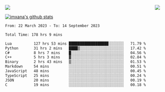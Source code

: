 <p>
  <a href="https://count.getloli.com/"><img src="https://count.getloli.com/get/@xana.readme?theme=moebooru-h"></a>
  <img src="https://weather-icon.journeyad.repl.co/@hangzhou?v=1" align="right">
</p>


<a href="https://github.com/imxana"><img align="center" src="https://github-readme-stats.vercel.app/api?username=imxana&show_icons=true&include_all_commits=true&hide_border=tru&custom_title=imxana%27s%20Github%20Stats" alt="imxana's github stats" /></a> 

<!--START_SECTION:waka-->

```txt
From: 22 March 2023 - To: 14 September 2023

Total Time: 178 hrs 9 mins

Lua          127 hrs 53 mins ██████████████████░░░░░░░   71.79 %
Python       31 hrs 2 mins   ████▒░░░░░░░░░░░░░░░░░░░░   17.42 %
C#           8 hrs 7 mins    █░░░░░░░░░░░░░░░░░░░░░░░░   04.56 %
C++          5 hrs 3 mins    ▓░░░░░░░░░░░░░░░░░░░░░░░░   02.84 %
Binary       2 hrs 43 mins   ▒░░░░░░░░░░░░░░░░░░░░░░░░   01.53 %
Markdown     54 mins         ░░░░░░░░░░░░░░░░░░░░░░░░░   00.51 %
JavaScript   48 mins         ░░░░░░░░░░░░░░░░░░░░░░░░░   00.45 %
TypeScript   25 mins         ░░░░░░░░░░░░░░░░░░░░░░░░░   00.24 %
JSON         20 mins         ░░░░░░░░░░░░░░░░░░░░░░░░░   00.19 %
C            19 mins         ░░░░░░░░░░░░░░░░░░░░░░░░░   00.18 %
```

<!--END_SECTION:waka-->
